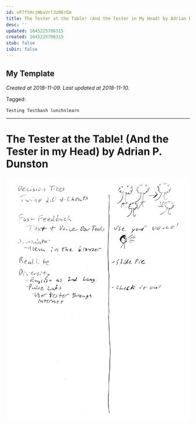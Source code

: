 ```yaml
---
id: vP7ftHcjNbxVrl3z06rEm
title: The Tester at the Table! (And the Tester in My Head) by Adrian P  Dunston 1
desc: ''
updated: 1645225706315
created: 1645225706315
stub: false
isDir: false
---
```

My Template
---

_Created at 2018-11-09._
_Last updated at 2018-11-10._



Tagged: 
```
Testing Testbash lunchnlearn
```


---

# The Tester at the Table! (And the Tester in my Head) by Adrian P. Dunston


![RB 2018-11-0910.jpg](assets/RB-2018-11-0910.jpg)

